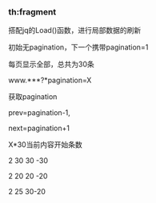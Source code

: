 ###  th:fragment

搭配jq的Load()函数，进行局部数据的刷新





























初始无pagination，下一个携带pagination=1

每页显示全部，总共为30条

www.***?*pagination=X

获取pagination

prev=pagination-1,

next=pagination+1



X*30当前内容开始条数



2 30   30 -30

2 20   20 -20 

2 25  30-20